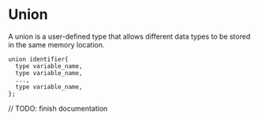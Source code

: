# Union
A union is a user-defined type that allows different data types to be stored in the same memory location.

```
union identifier{
  type variable_name,
  type variable_name,
  ...,
  type variable_name,
};
```

// TODO: finish documentation

